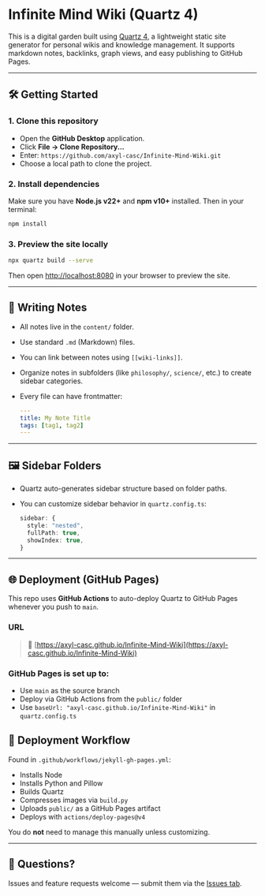 # Infinite Mind Wiki (Quartz 4)

This is a digital garden built using [Quartz 4](https://quartz.jzhao.xyz), a lightweight static site generator for personal wikis and knowledge management. It supports markdown notes, backlinks, graph views, and easy publishing to GitHub Pages.

---

## 🛠️ Getting Started

### 1. Clone this repository

* Open the **GitHub Desktop** application.
* Click **File → Clone Repository...**
* Enter: `https://github.com/axyl-casc/Infinite-Mind-Wiki.git`
* Choose a local path to clone the project.

### 2. Install dependencies

Make sure you have **Node.js v22+** and **npm v10+** installed. Then in your terminal:

```bash
npm install
```

### 3. Preview the site locally

```bash
npx quartz build --serve
```

Then open [http://localhost:8080](http://localhost:8080) in your browser to preview the site.

---

## 🧠 Writing Notes

* All notes live in the `content/` folder.
* Use standard `.md` (Markdown) files.
* You can link between notes using `[[wiki-links]]`.
* Organize notes in subfolders (like `philosophy/`, `science/`, etc.) to create sidebar categories.
* Every file can have frontmatter:

  ```yaml
  ---
  title: My Note Title
  tags: [tag1, tag2]
  ---
  ```

---

## 🖼️ Sidebar Folders

* Quartz auto-generates sidebar structure based on folder paths.
* You can customize sidebar behavior in `quartz.config.ts`:

  ```ts
  sidebar: {
    style: "nested",
    fullPath: true,
    showIndex: true,
  }
  ```

---

## 🌐 Deployment (GitHub Pages)

This repo uses **GitHub Actions** to auto-deploy Quartz to GitHub Pages whenever you push to `main`.

### URL

> 📎 [https://axyl-casc.github.io/Infinite-Mind-Wiki](https://axyl-casc.github.io/Infinite-Mind-Wiki)

### GitHub Pages is set up to:

* Use `main` as the source branch
* Deploy via GitHub Actions from the `public/` folder
* Use `baseUrl: "axyl-casc.github.io/Infinite-Mind-Wiki"` in `quartz.config.ts`


## 🤖 Deployment Workflow

Found in `.github/workflows/jekyll-gh-pages.yml`:

* Installs Node
* Installs Python and Pillow
* Builds Quartz
* Compresses images via `build.py`
* Uploads `public/` as a GitHub Pages artifact
* Deploys with `actions/deploy-pages@v4`

You do **not** need to manage this manually unless customizing.

---

## 💬 Questions?

Issues and feature requests welcome — submit them via the [Issues tab](https://github.com/axyl-casc/Infinite-Mind-Wiki/issues).
